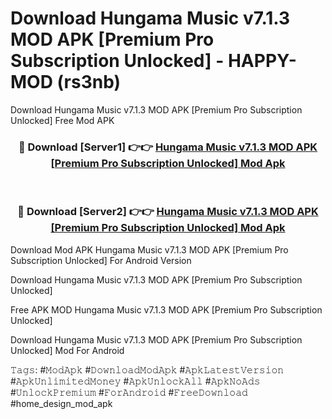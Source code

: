 # Download Hungama Music v7.1.3 MOD APK [Premium Pro Subscription Unlocked] - HAPPY-MOD (rs3nb)
Download Hungama Music v7.1.3 MOD APK [Premium Pro Subscription Unlocked] Free Mod APK

<div align="center">
<h3>🔴 Download [Server1] 👉👉 <a href="https://apkcomod.com?title=Hungama_Music_v7.1.3_MOD_APK_[Premium_Pro_Subscription_Unlocked]">Hungama Music v7.1.3 MOD APK [Premium Pro Subscription Unlocked] Mod Apk</a></h3><br>

<h3>🔴 Download [Server2] 👉👉 <a href="https://apkcomod.com?title=Hungama_Music_v7.1.3_MOD_APK_[Premium_Pro_Subscription_Unlocked]">Hungama Music v7.1.3 MOD APK [Premium Pro Subscription Unlocked] Mod Apk</a></h3>
</div>


Download Mod APK Hungama Music v7.1.3 MOD APK [Premium Pro Subscription Unlocked] For Android Version

Download Hungama Music v7.1.3 MOD APK [Premium Pro Subscription Unlocked] 

Free APK MOD Hungama Music v7.1.3 MOD APK [Premium Pro Subscription Unlocked] 

Download Hungama Music v7.1.3 MOD APK [Premium Pro Subscription Unlocked] Mod For Android

𝚃𝚊𝚐𝚜: #𝙼𝚘𝚍𝙰𝚙𝚔 #𝙳𝚘𝚠𝚗𝚕𝚘𝚊𝚍𝙼𝚘𝚍𝙰𝚙𝚔 #𝙰𝚙𝚔𝙻𝚊𝚝𝚎𝚜𝚝𝚅𝚎𝚛𝚜𝚒𝚘𝚗 #𝙰𝚙𝚔𝚄𝚗𝚕𝚒𝚖𝚒𝚝𝚎𝚍𝙼𝚘𝚗𝚎𝚢 #𝙰𝚙𝚔𝚄𝚗𝚕𝚘𝚌𝚔𝙰𝚕𝚕 #𝙰𝚙𝚔𝙽𝚘𝙰𝚍𝚜 #𝚄𝚗𝚕𝚘𝚌𝚔𝙿𝚛𝚎𝚖𝚒𝚞𝚖 #𝙵𝚘𝚛𝙰𝚗𝚍𝚛𝚘𝚒𝚍 #𝙵𝚛𝚎𝚎𝙳𝚘𝚠𝚗𝚕𝚘𝚊𝚍 #home_design_mod_apk